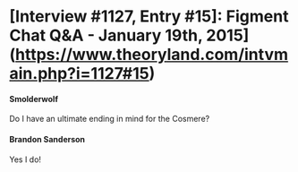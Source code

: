 # [Interview #1127, Entry #15]: Figment Chat Q&A - January 19th, 2015](https://www.theoryland.com/intvmain.php?i=1127#15)

#### Smolderwolf

Do I have an ultimate ending in mind for the Cosmere?

#### Brandon Sanderson

Yes I do!

